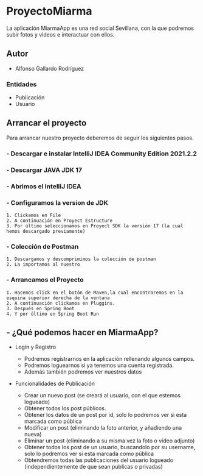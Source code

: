 # ProyectoMiarma

La aplicación MiarmaApp es una red social Sevillana, con la que podremos subir fotos y videos e interactuar con ellos.

## Autor

- Alfonso Gallardo Rodríguez

### Entidades

- Publicación
- Usuario

## Arrancar el proyecto

Para arrancar nuestro proyecto deberemos de seguir los siguientes pasos.

### - Descargar e instalar IntelliJ IDEA Community Edition 2021.2.2

### - Descargar JAVA JDK 17

### - Abrimos el IntelliJ IDEA

### - Configuramos la version de JDK

    1. Clickamos en File
    2. A continuación en Proyect Estructure
    3. Por último seleccionamos en Proyect SDK la versión 17 (la cual hemos descargado previamente)

### - Colección de Postman

    1. Descargamos y descomprimimos la colección de postman
    2. La importamos al nuestro
### - Arrancamos el Proyecto 

    1. Hacemos click en el botón de Maven,la cual encontraremos en la esquina superior derecha de la ventana
    2. A continuación clickamos en Pluggins.
    3. Después en Spring Boot
    4. Y por último en Spring Boot Run

## - ¿Qué podemos hacer en MiarmaApp?

- Login y Registro
    - Podremos registrarnos en la aplicación rellenando algunos campos.
    - Podremos loguearnos si ya tenemos una cuenta registrada.
    - Además también podremos ver nuestros datos

- Funcionalidades de Publicación
    - Crear un nuevo post (se creará al usuario, con el que estemos logueado)
    - Obtener todos los post públicos.
    - Obtener los datos de un post por id, solo lo podremos ver si esta marcada como pública
    - Modificar un post (eliminando la foto anterior, y añadiendo una nueva)
    - Eliminar un post (eliminando a su misma vez la foto o video adjunto)
    - Obtener todos los post de un usuario, buscandolo por su username, solo lo podremos ver si esta marcada como pública
    - Obtendremos todas las publicaciones del usuario logueado (independientemente de que sean publicas o privadas)
